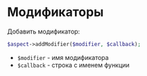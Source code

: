 Модификаторы
============

Добавить модификатор:

```php
$aspect->addModifier($modifier, $callback);
```

* `$modifier` - имя модификатора
* `$callback` - строка с именем функции